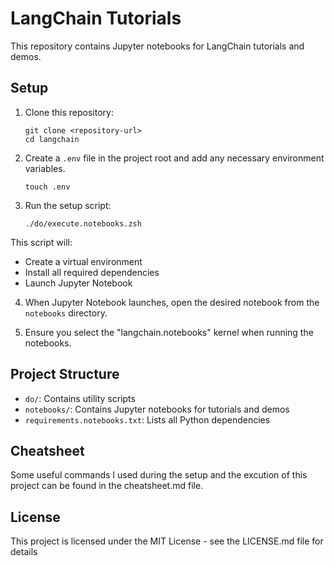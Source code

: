 # LangChain Tutorials

This repository contains Jupyter notebooks for LangChain tutorials and demos.

## Setup

1. Clone this repository:
    ```
    git clone <repository-url>
    cd langchain
    ```

2. Create a `.env` file in the project root and add any necessary environment variables.
    ```
    touch .env
    ```
3. Run the setup script:
    ```
    ./do/execute.notebooks.zsh
    ```
This script will:
- Create a virtual environment
- Install all required dependencies
- Launch Jupyter Notebook

4. When Jupyter Notebook launches, open the desired notebook from the `notebooks` directory.

5. Ensure you select the "langchain.notebooks" kernel when running the notebooks.

## Project Structure

- `do/`: Contains utility scripts
- `notebooks/`: Contains Jupyter notebooks for tutorials and demos
- `requirements.notebooks.txt`: Lists all Python dependencies

## Cheatsheet

Some useful commands I used during the setup and the excution of this project can be found in the cheatsheet.md file.

## License

This project is licensed under the MIT License - see the LICENSE.md file for details